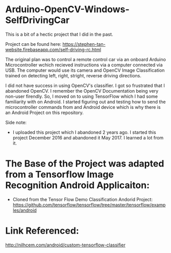 # Arduino-OpenCV-Windows-SelfDrivingCar

This is a bit of a hectic project that I did in the past. 

Project can be found here: https://stephen-tan-website.firebaseapp.com/self-driving-rc.html 

The original plan was to control a remote control car via an onboard Arduino Microcontroller wchich recieved instructions via a computer connected via USB. The computer would use its camera and OpenCV Image Classification trained on detecting left, right, stright, reverse driving directions. 

I did not have success in using OpenCV's classifier. I got so frustrated that I abandoned OpenCV. I remember the OpenCV Documentation being very non-user firendly. So, I moved on to using TensorFlow which I had some familiarity with on Android. I started figuring out and testing how to send the microcontroller commands from and Android device which is why there is an Android Project on this repository. 

Side note: 
- I uploaded this project which I abandoned 2 years ago. I started this project December 2016 and abandoned it May 2017. I learned a lot from it.



# The Base of the Project was adapted from a Tensorflow Image Recognition Android Applicaiton: 
- Cloned from the Tensor Flow Demo Classification Andorid Project: https://github.com/tensorflow/tensorflow/tree/master/tensorflow/examples/android

# Link Referenced: 
http://nilhcem.com/android/custom-tensorflow-classifier
